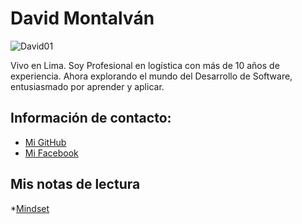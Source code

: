 # David Montalván

![David01](https://github.com/user-attachments/assets/7116ccfe-f811-41ea-b993-bcc9b3f5e6be)

Vivo en Lima. Soy Profesional en logística con más de 10 años de experiencia. Ahora explorando el mundo del Desarrollo de Software, entusiasmado por aprender y aplicar.

## Información de contacto:

* [Mi GitHub](https://github.com/David-1901)
* [Mi Facebook](https://www.facebook.com/david.montalvan.m/)

## Mis notas de lectura

*[Mindset](./mindset.md)
